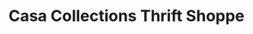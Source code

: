 ---
title: "Casa Collections Thrift Shoppe"
url: /saint-petersburg/casa-collections-thrift-shoppe/
shop: Gebrauchtwaren
---